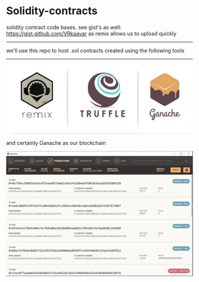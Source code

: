 # Solidity-contracts
solidity contract code bases. see gist's as well: https://gist.github.com/VRkaavar as remix allows us to upload quickly


- - -


we'll use this repo to host .sol contracts created using the following tools

- - -

![tools](images/tools.jpg)

and certainly Ganache as our blockchain

![tools](images/ganache.jpg)

